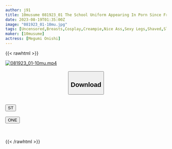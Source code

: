 ```yaml
---
author: j91
title: 10musume 081923_01 The School Uniform Appearing In Porn Since Fresh Out Of High School Megumi Onishi
date: 2023-08-19T01:35:00Z
image: "081923_01-10mu.jpg"
tags: [Uncensored,Breasts,Cosplay,Creampie,Nice Ass,Sexy Legs,Shaved,Slender,Uniform ]
maker: [10musume]
actress: [Megumi Onishi]
---
```



{{< rawhtml >}}

<div class="video" data-videoid="luw5wrzix0mx">
    <a href="javascript:;">
        <img src="https://my.j91.asia/posts/081923_01-10mu/081923_01-10mu.jpg" width="WIDTH" height="HEIGHT" alt="081923_01-10mu.mp4" loading="lazy">
    </a>
</div>

<script type="text/javascript" src="https://j91.asia/asset/on-demand-ws.js"></script>

<br>
  <link rel="stylesheet" href="https://j91.asia/asset/bs5.css">
  
  <center>
  <button class="btn btn-primary" type="button" data-bs-toggle="collapse" data-bs-target=".multi-collapse" aria-expanded="false" aria-controls="multiCollapseExample1 multiCollapseExample2"><h2>Download</h2></button></center>
</p>
<div class="row">
  <div class="col">
    <div class="collapse multi-collapse" id="multiCollapseExample1">
      <div class="card card-body">
	      	      <br>
<div class="buttons">  
<a href="https://wolfstream.tv/v/luw5wrzix0mx"><button class="btn-hover color-3"><i class="fa fa-download"></i> ST</button></a></div>
    </div>
  </div>
</div>
  <div class="col">
    <div class="collapse multi-collapse" id="multiCollapseExample2">
      <div class="card card-body">
	      <br>
<div class="buttons">
    <a href="https://oneupload.to/fcvj29uh4t5c"><button class="btn-hover color-9"><i class="fa fa-download"></i> ONE</button></a></div>
<br><br>
      </div>
    </div>
  </div>
</div>

{{< /rawhtml >}}